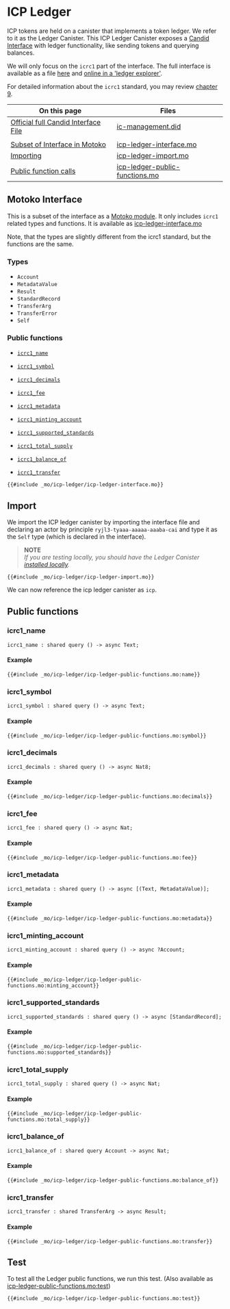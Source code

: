 # ICP Ledger

ICP tokens are held on a canister that implements a token ledger. We refer to it as the Ledger Canister. This ICP Ledger Canister exposes a [Candid Interface](/internet-computer-programming-concepts/async-data/candid.html) with ledger functionality, like sending tokens and querying balances.

We will only focus on the `icrc1` part of the interface. The full interface is available as a file [here](_mo/icp-ledger/icp-ledger.did) and [online in a 'ledger explorer'](https://dashboard.internetcomputer.org/canister/ryjl3-tyaaa-aaaaa-aaaba-cai).

For detailed information about the `icrc1` standard, you may review [chapter 9](/internet-computer-standards/icrc1.html).

| On this page                                                                                                       | Files                                                                           |
| ------------------------------------------------------------------------------------------------------------------ | ------------------------------------------------------------------------------- |
| [Official full Candid Interface File](https://dashboard.internetcomputer.org/canister/ryjl3-tyaaa-aaaaa-aaaba-cai) | [ic-management.did](_mo/icp-ledger/icp-ledger.did)                              |
|                                                                                                                    |                                                                                 |
| [Subset of Interface in Motoko](#motoko-interface)                                                                 | [icp-ledger-interface.mo](_mo/icp-ledger/icp-ledger-interface.mo)               |
| [Importing](#import)                                                                                               | [icp-ledger-import.mo](_mo/icp-ledger/icp-ledger-import.mo)                     |
| [Public function calls](#public-functions)                                                                         | [icp-ledger-public-functions.mo](_mo/icp-ledger/icp-ledger-public-functions.mo) |

## Motoko Interface

This is a subset of the interface as a [Motoko module](/common-programming-concepts/modules.html). It only includes `icrc1` related types and functions. It is available as [icp-ledger-interface.mo](_mo/icp-ledger/icp-ledger-interface.mo)

Note, that the types are slightly different from the icrc1 standard, but the functions are the same.

### Types

- `Account`
- `MetadataValue`
- `Result`
- `StandardRecord`
- `TransferArg`
- `TransferError`
- `Self`

### Public functions

- [`icrc1_name`](#icrc1_name)
- [`icrc1_symbol`](#icrc1_symbol)
- [`icrc1_decimals`](#icrc1_decimals)
- [`icrc1_fee`](#icrc1_fee)

- [`icrc1_metadata`](#icrc1_metadata)
- [`icrc1_minting_account`](#icrc1_minting_account)
- [`icrc1_supported_standards`](#icrc1_supported_standards)
- [`icrc1_total_supply`](#icrc1_total_supply)

- [`icrc1_balance_of`](#icrc1_balance_of)
- [`icrc1_transfer`](#icrc1_transfer)

```motoko
{{#include _mo/icp-ledger/icp-ledger-interface.mo}}
```

## Import

We import the ICP ledger canister by importing the interface file and declaring an actor by principle `ryjl3-tyaaa-aaaaa-aaaba-cai` and type it as the `Self` type (which is declared in the interface).

> **NOTE**  
> _If you are testing locally, you should have the Ledger Canister [installed locally](/common-internet-computer-canisters.html)._

```motoko
{{#include _mo/icp-ledger/icp-ledger-import.mo}}
```

We can now reference the icp ledger canister as `icp`.

## Public functions

### icrc1_name

```motoko
icrc1_name : shared query () -> async Text;
```

#### Example

```motoko
{{#include _mo/icp-ledger/icp-ledger-public-functions.mo:name}}
```

### icrc1_symbol

```motoko
icrc1_symbol : shared query () -> async Text;
```

#### Example

```motoko
{{#include _mo/icp-ledger/icp-ledger-public-functions.mo:symbol}}
```

### icrc1_decimals

```motoko
icrc1_decimals : shared query () -> async Nat8;
```

#### Example

```motoko
{{#include _mo/icp-ledger/icp-ledger-public-functions.mo:decimals}}
```

### icrc1_fee

```motoko
icrc1_fee : shared query () -> async Nat;
```

#### Example

```motoko
{{#include _mo/icp-ledger/icp-ledger-public-functions.mo:fee}}
```

### icrc1_metadata

```motoko
icrc1_metadata : shared query () -> async [(Text, MetadataValue)];
```

#### Example

```motoko
{{#include _mo/icp-ledger/icp-ledger-public-functions.mo:metadata}}
```

### icrc1_minting_account

```motoko
icrc1_minting_account : shared query () -> async ?Account;
```

#### Example

```motoko
{{#include _mo/icp-ledger/icp-ledger-public-functions.mo:minting_account}}
```

### icrc1_supported_standards

```motoko
icrc1_supported_standards : shared query () -> async [StandardRecord];
```

#### Example

```motoko
{{#include _mo/icp-ledger/icp-ledger-public-functions.mo:supported_standards}}
```

### icrc1_total_supply

```motoko
icrc1_total_supply : shared query () -> async Nat;
```

#### Example

```motoko
{{#include _mo/icp-ledger/icp-ledger-public-functions.mo:total_supply}}
```

### icrc1_balance_of

```motoko
icrc1_balance_of : shared query Account -> async Nat;
```

#### Example

```motoko
{{#include _mo/icp-ledger/icp-ledger-public-functions.mo:balance_of}}
```

### icrc1_transfer

```motoko
icrc1_transfer : shared TransferArg -> async Result;
```

#### Example

```motoko
{{#include _mo/icp-ledger/icp-ledger-public-functions.mo:transfer}}
```

## Test
To test all the Ledger public functions, we run this test. (Also available as [icp-ledger-public-functions.mo:test](_mo/icp-ledger/icp-ledger-public-functions.mo))

```motoko
{{#include _mo/icp-ledger/icp-ledger-public-functions.mo:test}}
```
